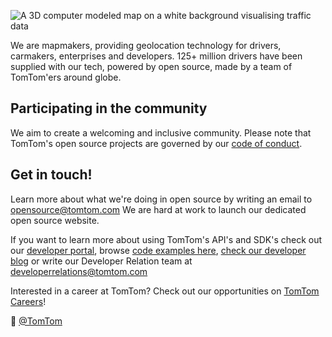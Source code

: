 ![A 3D computer modeled map on a white background visualising traffic data ](https://raw.githubusercontent.com/tomtom-international/.github/main/profile/tomtom-banner.jpg)

We are mapmakers, providing geolocation technology for drivers, carmakers, enterprises and developers. 125+ million drivers have been supplied with our tech, powered by open source, made by a team of TomTom'ers around globe.

## Participating in the community

We aim to create a welcoming and inclusive community. Please note that TomTom's open source projects are governed by our [code of conduct](https://github.com/tomtom-international/.github/blob/main/code-of-conduct.md).

## Get in touch!

Learn more about what we're doing in open source by writing an email to [opensource@tomtom.com](mailto:opensource@tomtom.com) We are hard at work to launch our dedicated open source website.

If you want to learn more about using TomTom's API's and SDK's check out our [developer portal](https://developer.tomtom.com/), browse [code examples here](https://github.com/orgs/tomtom-international/teams/developer-relations/repositories), [check our developer blog](https://developer.tomtom.com/blog) or write our Developer Relation team at [developerrelations@tomtom.com](mailto:developerrelations@tomtom.com)

Interested in a career at TomTom? Check out our opportunities on [TomTom Careers](https://www.tomtom.com/careers/)!

👋 [@TomTom](https://twitter.com/TomTom)
